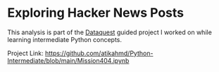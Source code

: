 # Exploring Hacker News Posts
 
This analysis is part of the [Dataquest](https://www.dataquest.io/) guided project I worked on while learning intermediate Python concepts.
 
Project Link: https://github.com/atikahmd/Python-Intermediate/blob/main/Mission404.ipynb
